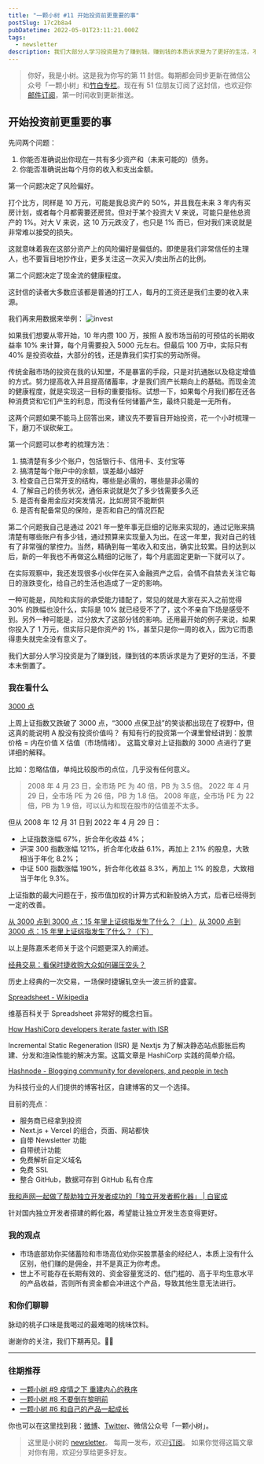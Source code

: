 ```yaml
---
title: "一颗小树 #11 开始投资前更重要的事"
postSlug: 17c2b8a4
pubDatetime: 2022-05-01T23:11:21.000Z
tags:
  - newsletter
description: 我们大部分人学习投资是为了赚到钱，赚到钱的本质诉求是为了更好的生活，不要本末倒置了。
---
```


> 你好，我是小树。这是我为你写的第 11 封信。每期都会同步更新在微信公众号「一颗小树」和[竹白专栏](https://xiaoshu.zhubai.love)。现在有 51 位朋友订阅了这封信，也欢迎你[邮件订阅](https://xiaoshu.zhubai.love)，第一时间收到更新推送。

## 开始投资前更重要的事

先问两个问题：

1. 你能否准确说出你现在一共有多少资产和（未来可能的）债务。
2. 你能否准确说出每个月你的收入和支出金额。

第一个问题决定了风险偏好。

打个比方，同样是 10 万元，可能是我总资产的 50%，并且我在未来 3 年内有买房计划，或者每个月都需要还房贷。但对于某个投资大 V 来说，可能只是他总资产的 1%。对大 V 来说，这 10 万元跌没了，也只是 1% 而已，但对我们来说就是非常难以接受的损失。

这就意味着我在这部分资产上的风险偏好是偏低的。即使是我们非常信任的主理人，也不要盲目地抄作业，更多关注这一次买入/卖出所占的比例。

第二个问题决定了现金流的健康程度。

这封信的读者大多数应该都是普通的打工人，每月的工资还是我们主要的收入来源。

我们再来用数据来举例：
![invest](/images/newsletter-11/1.png)

如果我们想要从零开始，10 年内攒 100 万，按照 A 股市场当前的可预估的长期收益率 10% 来计算，每个月需要投入 5000 元左右。但最后 100 万中，实际只有 40% 是投资收益，大部分的钱，还是靠我们实打实的劳动所得。

传统金融市场的投资在我的认知里，不是暴富的手段，只是对抗通胀以及稳定增值的方式。努力提高收入并且提高储蓄率，才是我们资产长期向上的基础。而现金流的健康程度，就是实现这一目标的重要指标。试想一下，如果每个月我们都在还各种消费贷和它们产生的利息，而没有任何储蓄产生，最终只能是一无所有。

这两个问题如果不能马上回答出来，建议先不要盲目开始投资，花一个小时梳理一下，磨刀不误砍柴工。

第一个问题可以参考的梳理方法：

1. 搞清楚有多少个账户，包括银行卡、信用卡、支付宝等
2. 搞清楚每个账户中的余额，误差越小越好
3. 检查自己日常开支的结构，哪些是必需的，哪些是非必需的
4. 了解自己的债务状况，通俗来说就是欠了多少钱需要多久还
5. 是否有备用金应对突发情况，比如房贷不能断供
6. 是否有配备常见的保险，是否和自己的情况匹配

第二个问题我自己是通过 2021 年一整年事无巨细的记账来实现的，通过记账来搞清楚有哪些账户有多少钱，通过预算来实现量入为出。在这一年里，我对自己的钱有了非常强的掌控力。当然，精确到每一笔收入和支出，确实比较累。目的达到以后，新的一年我也不再做这么精细的记账了，每个月底固定更新一下就可以了。

在实际观察中，我还发现很多小伙伴在买入金融资产之后，会情不自禁去关注它每日的涨跌变化，给自己的生活也造成了一定的影响。

一种可能是，风险和实际的承受能力错配了，常见的就是大家在买入之前觉得 30% 的跌幅也没什么，实际是 10% 就已经受不了了，这个不亲自下场是感受不到。另外一种可能是，过分放大了这部分钱的影响。还用最开始的例子来说，如果你投入了 1 万元，但实际只是你资产的 1%，甚至只是你一周的收入，因为它而患得患失就完全没有意义了。

我们大部分人学习投资是为了赚到钱，赚到钱的本质诉求是为了更好的生活，不要本末倒置了。

### 我在看什么

[3000 点](http://mp.weixin.qq.com/s?__biz=MzIzNTQ4ODg4OA==&mid=2247487719&idx=1&sn=03c76d24cc4f190e97dbe3a7831b2f8b&chksm=e8e703f0df908ae61b3451079c6032295e217b77b7447f4711d1ddae36cc85ca7e15865206fa&mpshare=1&scene=1&srcid=0501rAOkLHQNw3VPQuK9LreW&sharer_sharetime=1651410866803&sharer_shareid=4c63140522fe404b48188e25cc789c37#rd)

上周上证指数又跌破了 3000 点，“3000 点保卫战”的笑谈都出现在了视野中，但这真的能说明 A 股没有投资价值吗？
有知有行的投资第一个课里曾经讲到：股票价格 = 内在价值 X 估值（市场情绪）。
这篇文章对上证指数的 3000 点进行了更详细的解释。

比如：忽略估值，单纯比较股市的点位，几乎没有任何意义。

> 2008 年 4 月 23 日，全市场 PE 为 40 倍，PB 为 3.5 倍。
> 2022 年 4 月 29 日，全市场 PE 为 26 倍，PB 为 1.8 倍。
> 2008 年底，全市场 PE 为 22 倍，PB 为 1.9 倍，可以认为和现在股市的估值差不太多。

但从 2008 年 12 月 31 日到 2022 年 4 月 29 日：

- 上证指数涨幅 67%，折合年化收益 4%；
- 沪深 300 指数涨幅 121%，折合年化收益 6.1%，再加上 2.1% 的股息，大致相当于年化 8.2%；
- 中证 500 指数涨幅 190%，折合年化收益 8.3%，再加上 1% 的股息，大致相当于年化 9.3%。

上证指数的最大问题在于，按市值加权的计算方式和新股纳入方式，后者已经得到一定的改善。

[从 3000 点到 3000 点：15 年里上证综指发生了什么？（上）](http://mp.weixin.qq.com/s?__biz=MzI1MjI5NDI4OA==&mid=2247486025&idx=1&sn=d2f70dfbb0f1f94546ccbc6b95ddf19c&chksm=e9e4afb6de9326a0202b2ee05fb61b27c1376b2b988df600d3714e729aa70fd299b05d1582fa&mpshare=1&scene=1&srcid=0430Aoh52fjLYVY36uDlV8Mw&sharer_sharetime=1651288917388&sharer_shareid=4c63140522fe404b48188e25cc789c37#rd)
[从 3000 点到 3000 点：15 年里上证综指发生了什么？（下）](http://mp.weixin.qq.com/s?__biz=MzI1MjI5NDI4OA==&mid=2247486025&idx=2&sn=a6172462f0cecde14ebf0ca516b3ce20&chksm=e9e4afb6de9326a08927460801f1b58d10c9e9bcb54177673000f302f8383738fa65045113fb&mpshare=1&scene=1&srcid=0430RE8TvzmaQtfp3c1Nk61l&sharer_sharetime=1651288922064&sharer_shareid=4c63140522fe404b48188e25cc789c37#rd)

以上是陈嘉禾老师关于这个问题更深入的阐述。

[经典交易：看保时捷收购大众如何碾压空头？](http://mp.weixin.qq.com/s?__biz=MzI0NjIzMjUzNA==&mid=2653386058&idx=1&sn=6355ef263c2fe23252080137e5375b5d&chksm=f291b1f3c5e638e5e9e07f00fdf10cba5f635d3b6eb87e721bf62c6abab122e92ca79388b8cd&mpshare=1&scene=1&srcid=0426eO8dfaFNUWAD6uheA1yr&sharer_sharetime=1650932880137&sharer_shareid=4c63140522fe404b48188e25cc789c37#rd)

历史上经典的一次交易，一场保时捷辗轧空头一波三折的盛宴。

[Spreadsheet - Wikipedia](https://en.wikipedia.org/wiki/Spreadsheet)

维基百科关于 Spreadsheet 非常好的概念扫盲。

[How HashiCorp developers iterate faster with ISR](https://vercel.com/blog/how-hashicorp-developers-iterate-faster-with-isr)

Incremental Static Regeneration (ISR) 是 Nextjs 为了解决静态站点膨胀后构建、分发和渲染性能的解决方案。这篇文章是 HashiCorp 实践的简单介绍。

[Hashnode - Blogging community for developers, and people in tech](https://hashnode.com/)

为科技行业的人们提供的博客社区，自建博客的又一个选择。

目前的亮点：

- 服务商已经拿到投资
- Next.js + Vercel 的组合，页面、网站都快
- 自带 Newsletter 功能
- 自带统计功能
- 免费解析自定义域名
- 免费 SSL
- 整合 GitHub，数据可存到 GitHub 私有仓库

[我和声网一起做了帮助独立开发者成功的「独立开发者孵化器」 | 白宦成](https://www.ixiqin.com/2022/04/26/incubator/)

针对国内独立开发者搭建的孵化器，希望能让独立开发生态变得更好。

### 我的观点

- 市场底部劝你买储蓄险和市场高位劝你买股票基金的经纪人，本质上没有什么区别，他们赚的是佣金，并不是真正为你考虑。
- 世上不可能存在长期有效的、资金容量宽泛的、低门槛的、高于平均生意水平的产品收益，否则所有资金都会冲进这个产品，导致其他生意无法进行。

### 和你们聊聊

脉动的桃子口味是我喝过的最难喝的桃味饮料。

谢谢你的关注，我们下期再见。👋🏻

---

### 往期推荐

- [一颗小树 #9 疫情之下 重建内心的秩序](https://xiaoshu.zhubai.love/posts/2127657453835132928)
- [一颗小树 #8 不要倒在黎明前](https://xiaoshu.zhubai.love/posts/2125116827176398848)
- [一颗小树 #6 和自己的产品一起成长](https://xiaoshu.zhubai.love/posts/2120043452577370112)

你也可以在这里找到我：[微博](https://weibo.com/u/5361470927)、[Twitter](https://twitter.com/yeshu_in_future)、微信公众号「一颗小树」。

> 这里是小树的 [newsletter](https://xiaoshu.zhubai.love)。 每周一发布，欢迎[订阅](https://xiaoshu.zhubai.love)。
> 如果你觉得这篇文章对你有用，欢迎分享给更多好友。
